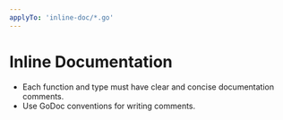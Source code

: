```yaml
---
applyTo: 'inline-doc/*.go'
---
```


# Inline Documentation

- Each function and type must have clear and concise documentation comments.
- Use GoDoc conventions for writing comments.
